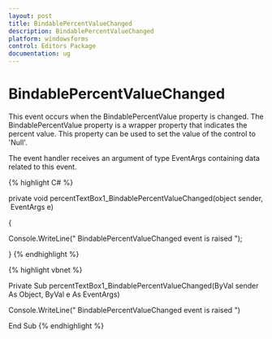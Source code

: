 ```yaml
---
layout: post
title: BindablePercentValueChanged
description: BindablePercentValueChanged
platform: windowsforms
control: Editors Package
documentation: ug
---
```



# BindablePercentValueChanged

This event occurs when the BindablePercentValue property is changed. The BindablePercentValue property is a wrapper property that indicates the percent value. This property can be used to set the value of the control to 'Null'.

The event handler receives an argument of type EventArgs containing data related to this event.


{% highlight C# %}


private void percentTextBox1_BindablePercentValueChanged(object sender, EventArgs e)

{

Console.WriteLine(" BindablePercentValueChanged event is raised ");

}
{% endhighlight %}


{% highlight vbnet %}





Private Sub percentTextBox1_BindablePercentValueChanged(ByVal sender As Object, ByVal e As EventArgs)

Console.WriteLine(" BindablePercentValueChanged event is raised ")

End Sub
{% endhighlight %}